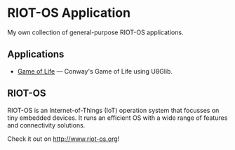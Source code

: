 # RIOT-OS Application
My own collection of general-purpose RIOT-OS applications.

## Applications
* [Game of Life](game_of_life/) &mdash; Conway's Game of Life using U8Glib.

## RIOT-OS
RIOT-OS is an Internet-of-Things (IoT) operation system that focusses on tiny embedded devices. It runs an efficient OS with a wide range of features and connectivity solutions.

Check it out on http://www.riot-os.org!
